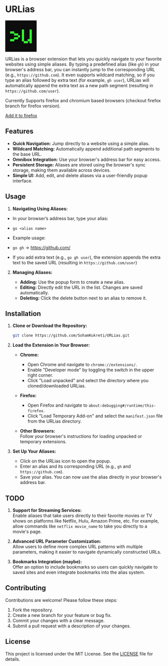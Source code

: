 # URLias

<img src="assets/icon128.png" width="100" align="center" alt="URLias Icon">


URLias is a browser extension that lets you quickly navigate to your favorite websites using simple aliases. By typing a predefined alias (like `gh`) in your browser's address bar, you can instantly jump to the corresponding URL (e.g., `https://github.com`). It even supports wildcard matching, so if you type an alias followed by extra text (for example, `gh user`), URLias will automatically append the extra text as a new path segment (resulting in `https://github.com/user`).

Currently Supports firefox and chromium based browsers (checkout firefox branch for firefox version).

[Add it to firefox](https://addons.mozilla.org/en-US/firefox/addon/urlias/)

## Features

- **Quick Navigation:** Jump directly to a website using a simple alias.
- **Wildcard Matching:** Automatically append additional path segments to the base URL.
- **Omnibox Integration:** Use your browser's address bar for easy access.
- **Persistent Storage:** Aliases are stored using the browser's sync storage, making them available across devices.
- **Simple UI:** Add, edit, and delete aliases via a user-friendly popup interface.

## Usage

1. **Navigating Using Aliases:**

- In your browser’s address bar, type your alias:

- `go <alias name>`

- Example usage:

- `go gh` -> https://github.com/

- If you add extra text (e.g., `go gh user`), the extension appends the extra text to the saved URL (resulting in `https://github.com/user`)

2. **Managing Aliases:**

   - **Adding:** Use the popup form to create a new alias.
   - **Editing:** Directly edit the URL in the list. Changes are saved automatically.
   - **Deleting:** Click the delete button next to an alias to remove it.

## Installation

1. **Clone or Download the Repository:**

   ```bash
   git clone https://github.com/SohamKukreti/URLias.git
   ```

2. **Load the Extension in Your Browser:**

   - **Chrome:**  
     - Open Chrome and navigate to `chrome://extensions/`.
     - Enable "Developer mode" by toggling the switch in the upper right corner.
     - Click "Load unpacked" and select the directory where you cloned/downloaded URLias.
   
   - **Firefox:**  
     - Open Firefox and navigate to `about:debugging#/runtime/this-firefox`.
     - Click "Load Temporary Add-on" and select the `manifest.json` file from the URLias directory.
   
   - **Other Browsers:**  
     Follow your browser's instructions for loading unpacked or temporary extensions.

3. **Set Up Your Aliases:**

   - Click on the URLias icon to open the popup.
   - Enter an alias and its corresponding URL (e.g., `gh` and `https://github.com`).
   - Save your alias. You can now use the alias directly in your browser's address bar.

## TODO

1. **Support for Streaming Services:**  
   Enable aliases that take users directly to their favorite movies or TV shows on platforms like Netflix, Hulu, Amazon Prime, etc. For example, allow commands like `netflix movie_name` to take you directly to a movie's page.

2. **Advanced URL Parameter Customization:**  
   Allow users to define more complex URL patterns with multiple parameters, making it easier to navigate dynamically constructed URLs.

3. **Bookmarks Integration (maybe):**  
   Offer an option to include bookmarks so users can quickly navigate to saved sites and even integrate bookmarks into the alias system.


## Contributing

Contributions are welcome! Please follow these steps:

1. Fork the repository.
2. Create a new branch for your feature or bug fix.
3. Commit your changes with a clear message.
4. Submit a pull request with a description of your changes.

## License

This project is licensed under the MIT License. See the [LICENSE](LICENSE) file for details.
